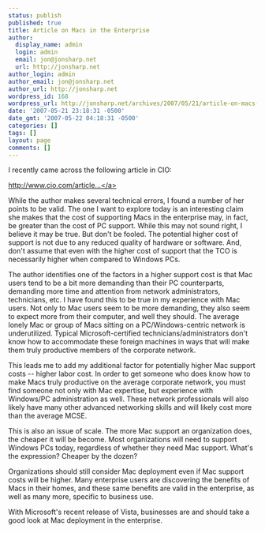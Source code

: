 ```yaml
---
status: publish
published: true
title: Article on Macs in the Enterprise
author:
  display_name: admin
  login: admin
  email: jon@jonsharp.net
  url: http://jonsharp.net
author_login: admin
author_email: jon@jonsharp.net
author_url: http://jonsharp.net
wordpress_id: 168
wordpress_url: http://jonsharp.net/archives/2007/05/21/article-on-macs-in-the-enterprise/
date: '2007-05-21 23:18:31 -0500'
date_gmt: '2007-05-22 04:18:31 -0500'
categories: []
tags: []
layout: page
comments: []
---
```

I recently came across the following article in CIO:

<a href="http://www.cio.com/article/106350/Hi_I_m_a_Mac_and_I_m_Your_Enterprise_Computer_/1">http://www.cio.com/article...</a>

While the author makes several technical errors, I found a number of her points to be valid.  The one I want to explore today is an interesting claim she makes that the cost of supporting Macs in the enterprise may, in fact, be greater than the cost of PC support.  While this may not sound right, I believe it may be true.  But don't be fooled.  The potential higher cost of support is not due to any reduced quality of hardware or software.  And, don't assume that even with the higher cost of support that the TCO is necessarily higher when compared to Windows PCs.

The author identifies one of the factors in a higher support cost is that Mac users tend to be a bit more demanding than their PC counterparts, demanding more time and attention from network administrators, technicians, etc.  I have found this to be true in my experience with Mac users.  Not only to Mac users seem to be more demanding, they also seem to expect more from their computer, and well they should.  The average lonely Mac or group of Macs sitting on a PC/Windows-centric network is underutilized.  Typical Microsoft-certified technicians/administrators don't know how to accommodate these foreign machines in ways that will make them truly productive members of the corporate network.

This leads me to add my additional factor for potentially higher Mac support costs -- higher labor cost.  In order to get someone who does know how to make Macs truly productive on the average corporate network, you must find someone not only with Mac expertise, but experience with Windows/PC administration as well.  These network professionals will also likely have many other advanced networking skills and will likely cost more than the average MCSE.

This is also an issue of scale.  The more Mac support an organization does, the cheaper it will be become.  Most organizations will need to support Windows PCs today, regardless of whether they need Mac support.  What's the expression?  Cheaper by the dozen?

Organizations should still consider Mac deployment even if Mac support costs will be higher.  Many enterprise users are discovering the benefits of Macs in their homes, and these same benefits are valid in the enterprise, as well as many more, specific to business use.

With Microsoft's recent release of Vista, businesses are and should take a good look at Mac deployment in the enterprise.
